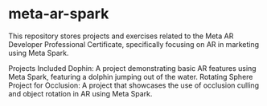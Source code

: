# meta-ar-spark
This repository stores projects and exercises related to the Meta AR Developer Professional Certificate, specifically focusing on AR in marketing using Meta Spark.

Projects Included
Dophin: A project demonstrating basic AR features using Meta Spark, featuring a dolphin jumping out of the water.
Rotating Sphere Project for Occlusion: A project that showcases the use of occlusion culling and object rotation in AR using Meta Spark.
